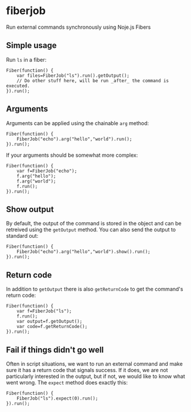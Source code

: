 fiberjob
========

Run external commands synchronously using Noje.js Fibers

Simple usage
------------

Run `ls` in a fiber:

    Fiber(function() {
        var files=FiberJob("ls").run().getOutput();
        // Do other stuff here, will be run _after_ the command is executed.
    }).run();

Arguments
---------

Arguments can be applied using the chainable `arg` method:

    Fiber(function() {
        FiberJob("echo").arg("hello","world").run();
    }).run();

If your arguments should be somewhat more complex:

    Fiber(function() {
        var f=FiberJob("echo");
        f.arg("hello");
        f.arg("world");
        f.run();
    }).run();

Show output
-----------

By default, the output of the command is stored in the object and can be retreived using the `getOutput` method. You can also send the output to standard out:

    Fiber(function() {
        FiberJob("echo").arg("hello","world").show().run();
    }).run();

Return code
-----------

In addition to `getOutput` there is also `getReturnCode` to get the command's return code:

    Fiber(function() {
        var f=FiberJob("ls");
        f.run();
        var output=f.getOutput();
        var code=f.getReturnCode();
    }).run();

Fail if things didn't go well
-----------------------------

Often in script situations, we want to run an external command and make sure it has a return code that signals success. If it does, we are not particularly interested in the output, but if not, we would like to know what went wrong. The `expect` method does exactly this:

    Fiber(function() {
        FiberJob("ls").expect(0).run();
    }).run();
